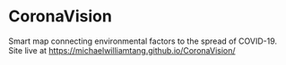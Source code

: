 # CoronaVision
Smart map connecting environmental factors to the spread of COVID-19.
Site live at https://michaelwilliamtang.github.io/CoronaVision/
